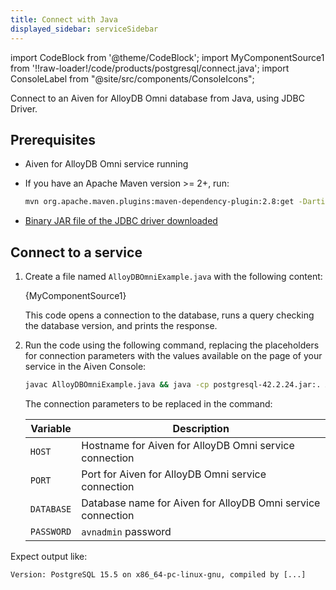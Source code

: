 ```yaml
---
title: Connect with Java
displayed_sidebar: serviceSidebar
---
```


import CodeBlock from '@theme/CodeBlock';
import MyComponentSource1 from '!!raw-loader!/code/products/postgresql/connect.java';
import ConsoleLabel from "@site/src/components/ConsoleIcons";

Connect to an Aiven for AlloyDB Omni database from Java, using JDBC Driver.

## Prerequisites

- Aiven for AlloyDB Omni service running

- If you have an Apache Maven version >= 2+, run:

   ```bash
   mvn org.apache.maven.plugins:maven-dependency-plugin:2.8:get -Dartifact=org.postgresql:postgresql:42.3.2:jar -Ddest=postgresql-42.3.2.jar
   ```

- [Binary JAR file of the JDBC driver downloaded](https://jdbc.postgresql.org/download/)

## Connect to a service

1. Create a file named `AlloyDBOmniExample.java` with the following content:

   <CodeBlock language='java'>{MyComponentSource1}</CodeBlock>

   This code opens a connection to the database, runs a query checking the database version,
   and prints the response.

1. Run the code using the following command, replacing the placeholders for connection
   parameters with the values available on the
   <ConsoleLabel name="overview"/> page of your service in the Aiven Console:

   ```bash
   javac AlloyDBOmniExample.java && java -cp postgresql-42.2.24.jar:. AlloyDBOmniExample -host HOST -port PORT -database DATABASE -username avnadmin -password PASSWORD
   ```

   The connection parameters to be replaced in the command:

   | Variable   | Description                                                 |
   | ---------- | ----------------------------------------------------------- |
   | `HOST`     | Hostname for Aiven for AlloyDB Omni service connection      |
   | `PORT`     | Port for Aiven for AlloyDB Omni service connection          |
   | `DATABASE` | Database name for Aiven for AlloyDB Omni service connection |
   | `PASSWORD` | `avnadmin` password                                         |

Expect output like:

```text
Version: PostgreSQL 15.5 on x86_64-pc-linux-gnu, compiled by [...]
```
